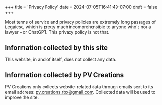 +++
title = 'Privacy Policy'
date = 2024-07-05T16:41:49-07:00
draft = false
+++

Most terms of service and privacy policies are extremely long passages of Legalese, which is pretty much incomprehensible to anyone who's not a lawyer – or ChatGPT. This privacy policy is not that. 

## Information collected by this site

This website, in and of itself, does not collect any data.

## Information collected by PV Creations

PV Creations only collects website-related data through emails sent to its email address: [pv.creations.rbx@gmail.com](mailto:pv.creations:rbx@gmail.com). Collected data will be used to improve the site.